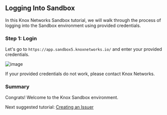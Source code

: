 ## Logging Into Sandbox
In this Knox Networks Sandbox tutorial, we will walk through the process of logging into the Sandbox environment using provided credentials.

### Step 1: Login
Let's go to `https://app.sandbox5.knoxnetworks.io/` and enter your provided credentials.

![image](https://user-images.githubusercontent.com/33649265/202295858-34e73bb6-d0bf-4950-9027-4327e7fa03f2.png)

If your provided credentials do not work, please contact Knox Networks.

### Summary
Congrats! Welcome to the Knox Sandbox environment.

Next suggested tutorial:
[Creating an Issuer](./01-tutorial-create-issuer.md)
